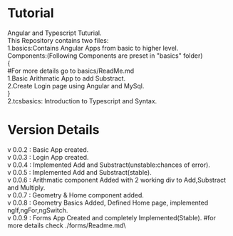 # Tutorial
Angular and Typescript Tuturial.\
This Repository contains two files:\
1.basics:Contains Angular Apps from basic to higher level.\
    Components:(Following Components are preset in "basics" folder)\
    {\
    #For more details go to basics/ReadMe.md \
        1.Basic Arithmatic App to add Substract.\
        2.Create Login page using Angular and MySql.\
    }\
2.tcsbasics: Introduction to Typescript and Syntax.

# Version Details
v 0.0.2 : Basic App created.\
v 0.0.3 : Login App created.\
v 0.0.4 : Implemented Add and Substract(unstable:chances of error).\
v 0.0.5 : Implemented Add and Substract(stable).\
v 0.0.6 : Arithmatic component Added with 2 working div to Add,Substract and Multiply.\
v 0.0.7 : Geometry & Home component added.\
v 0.0.8 : Geometry Basics Added, Defined Home page, implemented ngIf,ngFor,ngSwitch.\
v 0.0.9 : Forms App Created and completely Implemented(Stable). #for more details check ./forms/Readme.md\